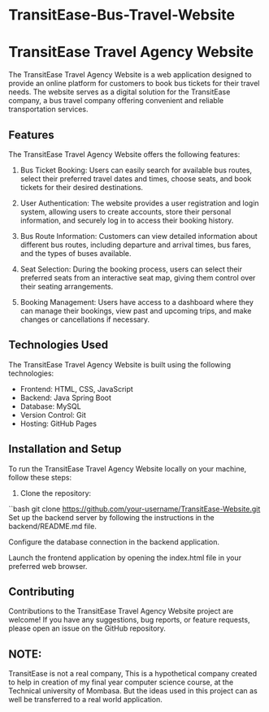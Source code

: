 # TransitEase-Bus-Travel-Website
# TransitEase Travel Agency Website

The TransitEase Travel Agency Website is a web application designed to provide an online platform for customers to book bus tickets for their travel needs. The website serves as a digital solution for the TransitEase company, a bus travel company offering convenient and reliable transportation services.

## Features

The TransitEase Travel Agency Website offers the following features:

1. Bus Ticket Booking: Users can easily search for available bus routes, select their preferred travel dates and times, choose seats, and book tickets for their desired destinations.

2. User Authentication: The website provides a user registration and login system, allowing users to create accounts, store their personal information, and securely log in to access their booking history.

3. Bus Route Information: Customers can view detailed information about different bus routes, including departure and arrival times, bus fares, and the types of buses available.

4. Seat Selection: During the booking process, users can select their preferred seats from an interactive seat map, giving them control over their seating arrangements.

5. Booking Management: Users have access to a dashboard where they can manage their bookings, view past and upcoming trips, and make changes or cancellations if necessary.

## Technologies Used

The TransitEase Travel Agency Website is built using the following technologies:

- Frontend: HTML, CSS, JavaScript
- Backend: Java Spring Boot
- Database: MySQL
- Version Control: Git
- Hosting: GitHub Pages

## Installation and Setup

To run the TransitEase Travel Agency Website locally on your machine, follow these steps:

1. Clone the repository:

``bash
git clone https://github.com/your-username/TransitEase-Website.git
Set up the backend server by following the instructions in the backend/README.md file.

Configure the database connection in the backend application.

Launch the frontend application by opening the index.html file in your preferred web browser.

## Contributing
Contributions to the TransitEase Travel Agency Website project are welcome! If you have any suggestions, bug reports, or feature requests, please open an issue on the GitHub repository.

## NOTE: 
TransitEase is not a real company, This is a hypothetical company created to help in creation of my final year computer science course, at the Technical university of Mombasa. But the ideas used in this project can as well be transferred to a real world application.
